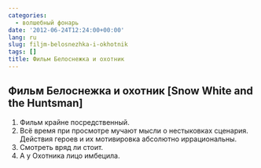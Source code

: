 ```yaml
---
categories:
  - волшебный фонарь
date: '2012-06-24T12:24:00+00:00'
lang: ru
slug: filjm-belosnezhka-i-okhotnik
tags: []
title: Фильм Белоснежка и охотник
---
```



## Фильм Белоснежка и охотник [Snow White and the Huntsman]  

1. Фильм крайне посредственный. 
2. Всё время при просмотре мучают мысли о нестыковках сценария. Действия героев и их мотивировка абсолютно иррациональны. 
3. Смотреть вряд ли стоит.  
4. А у Охотника лицо имбецила.  
